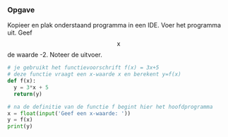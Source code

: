 ### Opgave

Kopieer en plak onderstaand programma in een IDE. Voer het programma uit. Geef $$\mathsf{x}$$ de waarde -2. Noteer de uitvoer.

```python
# je gebruikt het functievoorschrift f(x) = 3x+5
# deze functie vraagt een x-waarde x en berekent y=f(x)
def f(x):
  y = 3*x + 5
  return(y)

# na de definitie van de functie f begint hier het hoofdprogramma
x = float(input('Geef een x-waarde: '))
y = f(x)
print(y)
```
